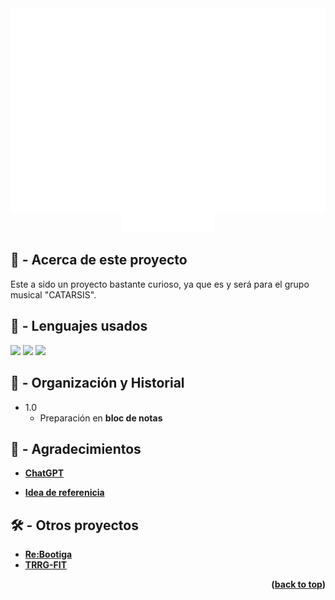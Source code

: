 <!-- LOGO PRESENTATION -->
<section id= "top">
<div align="center">
  <img src="logo.png" alt="Logo">
</div>
<div align="center">
   <a href="https://github.com/Sailok25">
    <img src="by.png" alt="bysailok" width=150>
    </a>
</div>


<!-- ACERCA DE ESTE PROYECTO -->
## 🚧 - Acerca de este proyecto
Este a sido un proyecto bastante curioso, ya que es y será para el grupo musical "CATARSIS".

## 🎯 - Lenguajes usados
<img src="https://img.shields.io/badge/HTML5-E34F26?style=for-the-badge&logo=html5&logoColor=white"/>
<img src="https://img.shields.io/badge/CSS3-1572B6?style=for-the-badge&logo=css3&logoColor=white"/>
<img src="https://img.shields.io/badge/JavaScript-323330?style=for-the-badge&logo=javascript&logoColor=F7DF1E"/>


## 📖 - Organización y Historial
* 1.0
    * Preparación en <b>bloc de notas<b/>


<!-- AGRADECIMIENTOS -->
## 🥇 - Agradecimientos
* <a href="https://chat.openai.com/">ChatGPT</a>

* <a href="https://www.figma.com/community/file/1175476688639242963/maquette-site-web-pour-le-groupe-de-musique-170-39">Idea de referenicia</a>


<!-- LINKS -->
## 🛠️ - Otros proyectos
* <a href="https://github.com/Sailok25/Rebootiga">Re:Bootiga</a>
* <a href="https://github.com/Sailok25/TRRG-FIT">TRRG-FIT</a>


<p align="right">(<a href="#top">back to top</a>)</p>
